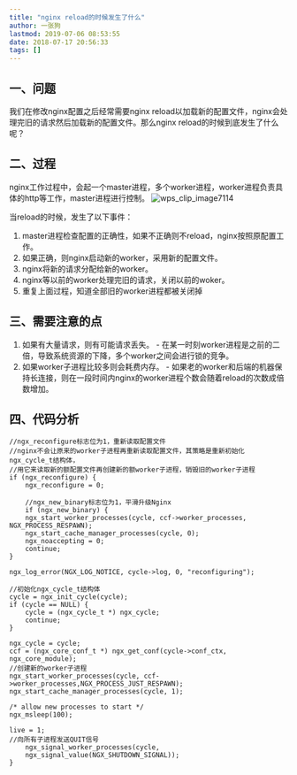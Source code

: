 ```yaml
---
title: "nginx reload的时候发生了什么"
author: 一张狗
lastmod: 2019-07-06 08:53:55
date: 2018-07-17 20:56:33
tags: []
---
```




## 一、问题

我们在修改nginx配置之后经常需要nginx reload以加载新的配置文件，nginx会处理完旧的请求然后加载新的配置文件。那么nginx reload的时候到底发生了什么呢？


## 二、过程

nginx工作过程中，会起一个master进程，多个worker进程，worker进程负责具体的http等工作，master进程进行控制。
![wps_clip_image7114](http://yizhanggou.top/imgs/2019/07/wps_clip_image7114.png)

当reload的时候，发生了以下事件：

1. master进程检查配置的正确性，如果不正确则不reload，nginx按照原配置工作。
2. 如果正确，则nginx启动新的worker，采用新的配置文件。
3. nginx将新的请求分配给新的worker。
4. nginx等以前的worker处理完旧的请求，关闭以前的woker。
5. 重复上面过程，知道全部旧的worker进程都被关闭掉


## 三、需要注意的点

1. 如果有大量请求，则有可能请求丢失。 - 在某一时刻worker进程是之前的二倍，导致系统资源的下降，多个worker之间会进行锁的竞争。
2. 如果worker子进程比较多则会耗费内存。 - 如果老的worker和后端的机器保持长连接，则在一段时间内nginx的worker进程个数会随着reload的次数成倍数增加。


## 四、代码分析

```
//ngx_reconfigure标志位为1，重新读取配置文件
//nginx不会让原来的worker子进程再重新读取配置文件，其策略是重新初始化ngx_cycle_t结构体，
//用它来读取新的额配置文件再创建新的额worker子进程，销毁旧的worker子进程
if (ngx_reconfigure) {
    ngx_reconfigure = 0;

    //ngx_new_binary标志位为1，平滑升级Nginx
    if (ngx_new_binary) {
    ngx_start_worker_processes(cycle, ccf->worker_processes, NGX_PROCESS_RESPAWN);
    ngx_start_cache_manager_processes(cycle, 0);
    ngx_noaccepting = 0;
    continue;
}

ngx_log_error(NGX_LOG_NOTICE, cycle->log, 0, "reconfiguring");

//初始化ngx_cycle_t结构体
cycle = ngx_init_cycle(cycle);
if (cycle == NULL) {
    cycle = (ngx_cycle_t *) ngx_cycle;
    continue;
}

ngx_cycle = cycle;
ccf = (ngx_core_conf_t *) ngx_get_conf(cycle->conf_ctx, ngx_core_module);
//创建新的worker子进程
ngx_start_worker_processes(cycle, ccf->worker_processes,NGX_PROCESS_JUST_RESPAWN);
ngx_start_cache_manager_processes(cycle, 1);

/* allow new processes to start */
ngx_msleep(100);

live = 1;
//向所有子进程发送QUIT信号
    ngx_signal_worker_processes(cycle,
    ngx_signal_value(NGX_SHUTDOWN_SIGNAL));
}
```
